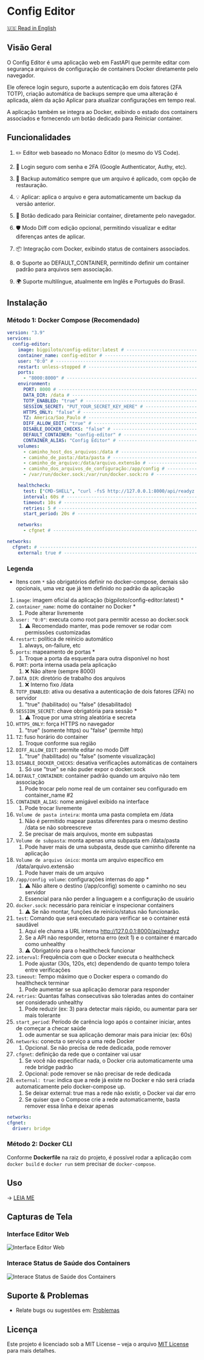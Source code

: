 # Config Editor

[🇺🇸 Read in English](/README.md)

## Visão Geral

O Config Editor é uma aplicação web em FastAPI que permite editar com segurança arquivos de configuração de containers Docker diretamente pelo navegador.

Ele oferece login seguro, suporte a autenticação em dois fatores (2FA TOTP), criação automática de backups sempre que uma alteração é aplicada, além da ação Aplicar para atualizar configurações em tempo real.

A aplicação também se integra ao Docker, exibindo o estado dos containers associados e fornecendo um botão dedicado para Reiniciar container.

## Funcionalidades

1. ✏️ Editor web baseado no Monaco Editor (o mesmo do VS Code).

2. 🔐 Login seguro com senha e 2FA (Google Authenticator, Authy, etc).

3. 💾 Backup automático sempre que um arquivo é aplicado, com opção de restauração.

4. 💡 Aplicar: aplica o arquivo e gera automaticamente um backup da versão anterior.

5. 🔄 Botão dedicado para Reiniciar container, diretamente pelo navegador.

6. 🛡️ Modo Diff com edição opcional, permitindo visualizar e editar diferenças antes de aplicar.

7. 📦 Integração com Docker, exibindo status de containers associados.

8. ⚙️ Suporte ao DEFAULT_CONTAINER, permitindo definir um container padrão para arquivos sem associação.

9. 🌍 Suporte multilíngue, atualmente em Inglês e Português do Brasil.

## Instalação

### Método 1: Docker Compose (Recomendado)

```yaml
version: "3.9"
services:
  config-editor:
    image: bigpiloto/config-editor:latest # -------------------------- #1
    container_name: config-editor # ---------------------------------- #2
    user: "0:0" # ---------------------------------------------------- #3
    restart: unless-stopped # ---------------------------------------- #4
    ports:
      - "8000:8000" # ------------------------------------------------ #5
    environment:
      PORT: 8000 # --------------------------------------------------- #6
      DATA_DIR: /data # ---------------------------------------------- #7
      TOTP_ENABLED: "true" # ----------------------------------------- #8
      SESSION_SECRET: "PUT_YOUR_SECRET_KEY_HERE" # ------------------- #9
      HTTPS_ONLY: "false" # ------------------------------------------ #10
      TZ: America/Sao_Paulo # ---------------------------------------- #11
      DIFF_ALLOW_EDIT: "true" # -------------------------------------- #12
      DISABLE_DOCKER_CHECKS: "false" # ------------------------------- #13
      DEFAULT_CONTAINER: "config-editor" # --------------------------- #14
      CONTAINER_ALIAS: "Config Editor" # ----------------------------- #15
    volumes:
      - caminho_host_dos_arquivos:/data # ---------------------------- #16
      - caminho_de_pasta:/data/pasta # ------------------------------- #17
      - caminho_de_arquivo:/data/arquivo.extensão # ------------------ #18
      - caminho_dos_arquivos_de_configuração:/app/config # ----------- #19
      - /var/run/docker.sock:/var/run/docker.sock:ro # --------------- #20

    healthcheck: 
      test: ["CMD-SHELL", "curl -fsS http://127.0.0.1:8000/api/readyz || exit 1"] # - #21
      interval: 60s # ------------------------------------------------ #22
      timeout: 10s # ------------------------------------------------- #23
      retries: 5 # --------------------------------------------------- #24
      start_period: 20s # -------------------------------------------- #25

    networks:
      - cfgnet # ----------------------------------------------------- #26

networks:
  cfgnet: # ---------------------------------------------------------- #27
    external: true # ------------------------------------------------- #28
```
### Legenda

* Itens com `*` são obrigatórios definir no docker-compose, demais são opcionais, uma vez que já tem definido no padrão da aplicação

1. `image`: imagem oficial da aplicação (bigpiloto/config-editor:latest) *
2. `container_name`: nome do container no Docker *
    1. Pode alterar livremente
3. `user: "0:0"`: executa como root para permitir acesso ao docker.sock
    1. ⚠️ Recomendado manter, mas pode remover se rodar com permissões customizadas
4. `restart`: política de reinício automático
    1. always, on-failure, etc
5. `ports`: mapeamento de portas *
    1. Troque a porta da esquerda para outra disponível no host
6. `PORT`: porta interna usada pela aplicação
    1. ❌ Não altere (sempre 8000)
7. `DATA_DIR`: diretório de trabalho dos arquivos
    1. ❌ Interno fixo /data
8. `TOTP_ENABLED`: ativa ou desativa a autenticação de dois fatores (2FA) no servidor
    1. "true" (habilitado) ou "false" (desabilitado)
9. `SESSION_SECRET`: chave obrigatória para sessão *
    1. ⚠️ Troque por uma string aleatória e secreta
10. `HTTPS_ONLY`: força HTTPS no navegador
    1. "true" (somente https) ou "false" (permite http)
11. `TZ`: fuso horário do container
    1. Troque conforme sua região
12. `DIFF_ALLOW_EDIT`: permite editar no modo Diff
    1. "true" (habilitado) ou "false" (somente visualização)
13. `DISABLE_DOCKER_CHECKS`: desativa verificações automáticas de containers
    1. Só use "true" se não puder expor o docker.sock
14. `DEFAULT_CONTAINER`: container padrão quando um arquivo não tem associação
    1. Pode trocar pelo nome real de um container seu configurado em container_name #2
15. `CONTAINER_ALIAS`: nome amigável exibido na interface
    1. Pode trocar livremente
16. `Volume de pasta inteira`: monta uma pasta completa em /data
    1. Não é permitido mapear pastas diferentes para o mesmo destino /data se não sobreescreve
    2. Se precisar de mais arquivos, monte em subpastas
17. `Volume de subpasta`: monta apenas uma subpasta em /data/pasta
    1. Pode haver mais de uma subpasta, desde que caminho diferente na aplicação
18. `Volume de arquivo único`: monta um arquivo específico em /data/arquivo.extensão
    1. Pode haver mais de um arquivo
19. `/app/config volume`: configurações internas do app *
    1. ⚠️ Não altere o destino (/app/config) somente o caminho no seu servidor
    2. Essencial para não perder a linguagem e a configuração de usuário
20. `docker.sock`: necessário para reiniciar e inspecionar containers
    1. ⚠️ Se não montar, funções de reinício/status não funcionarão.
21. `test`: Comando que será executado para verificar se o container está saudável
    1. Aqui ele chama a URL interna http://127.0.0.1:8000/api/readyz
    2. Se a API não responder, retorna erro (exit 1) e o container é marcado como unhealthy
    3. ⚠️ Obrigatório para o healthcheck funcionar
22. `interval`: Frequência com que o Docker executa o healthcheck
    1. Pode ajustar (30s, 120s, etc) dependendo de quanto tempo tolera entre verificações
23. `timeout`: Tempo máximo que o Docker espera o comando do healthcheck terminar
    1. Pode aumentar se sua aplicação demorar para responder
24. `retries`: Quantas falhas consecutivas são toleradas antes do container ser considerado unhealthy
    1. Pode reduzir (ex: 3) para detectar mais rápido, ou aumentar para ser mais tolerante
25. `start_period`: Período de carência logo após o container iniciar, antes de começar a checar saúde
    1. ode aumentar se sua aplicação demorar mais para iniciar (ex: 60s)
26. `networks`: conecta o serviço a uma rede Docker
    1. Opcional. Se não precisa de rede dedicada, pode remover
27. `cfgnet`: definição da rede que o container vai usar
    1. Se você não especificar nada, o Docker cria automaticamente uma rede bridge padrão
    2. Opcional: pode remover se não precisar de rede dedicada
28. `external: true`: indica que a rede já existe no Docker e não será criada automaticamente pelo docker-compose up.
    1. Se deixar external: true mas a rede não existir, o Docker vai dar erro
    2. Se quiser que o Compose crie a rede automaticamente, basta remover essa linha e deixar apenas
  ```yaml
  networks:
  cfgnet:
    driver: bridge
  ```

### Método 2: Docker CLI

Conforme **Dockerfile** na raiz do projeto, é possível rodar a aplicação com `docker build` e `docker run` sem precisar de `docker-compose`.

## Uso

→ [LEIA ME](/documentation/readme/README-pt-BR.md)

## Capturas de Tela

### Interface Editor Web
![Interface Editor Web](/documentation/images/screenshot_editor.png)

### Interace Status de Saúde dos Containers
![Interace Status de Saúde dos Containers](/documentation/images/screenshot_containers.png)

## Suporte & Problemas

- Relate bugs ou sugestões em: [Problemas](https://github.com/BigPiloto/config-editor/issues)

## Licença

Este projeto é licenciado sob a MIT License – veja o arquivo [MIT License](LICENSE) para mais detalhes.